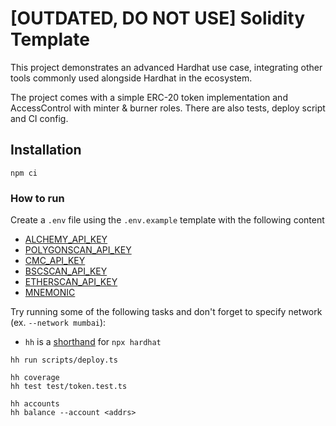 # [OUTDATED, DO NOT USE] Solidity Template

This project demonstrates an advanced Hardhat use case, integrating other tools commonly used alongside Hardhat in the ecosystem.

The project comes with a simple ERC-20 token implementation and AccessControl with minter & burner roles. There are also tests, deploy script and CI config.

## Installation

`npm ci`

### How to run

Create a `.env` file using the `.env.example` template with the following content

- [ALCHEMY_API_KEY](https://www.alchemy.com/)
- [POLYGONSCAN_API_KEY](https://polygonscan.com/apis)
- [CMC_API_KEY](https://coinmarketcap.com/api/)
- [BSCSCAN_API_KEY](https://bscscan.com/apis)
- [ETHERSCAN_API_KEY](https://etherscan.io/apis)
- [MNEMONIC](https://docs.metamask.io/guide/common-terms.html#mnemonic-phrase-seed-phrase-seed-words)

Try running some of the following tasks and don't forget to specify network (ex. `--network mumbai`):

- `hh` is a [shorthand](https://hardhat.org/guides/shorthand.html) for `npx hardhat`

```
hh run scripts/deploy.ts

hh coverage
hh test test/token.test.ts

hh accounts
hh balance --account <addrs>
```

